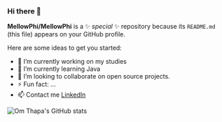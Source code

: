### Hi there 👋


**MellowPhi/MellowPhi** is a ✨ _special_ ✨ repository because its `README.md` (this file) appears on your GitHub profile.

Here are some ideas to get you started:

- 🔭 I’m currently working on my studies
- 🌱 I’m currently learning Java
- 👯 I’m looking to collaborate on open source projects.
- ⚡ Fun fact: ...
- 📫 Contact me [LinkedIn](https://www.linkedin.com/in/om-thapa/)

![Om Thapa's GitHub stats](https://github-readme-stats.vercel.app/api?username=MellowPhi&show_icons=true&theme=radical)
